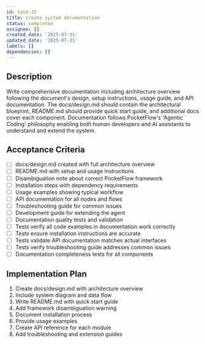 ```yaml
---
id: task-35
title: Create system documentation
status: completed
assignee: []
created_date: '2025-07-31'
updated_date: '2025-07-31'
labels: []
dependencies: []
---
```


## Description

Write comprehensive documentation including architecture overview following the document's design, setup instructions, usage guide, and API documentation. The docs/design.md should contain the architectural blueprint, README.md should provide quick start guide, and additional docs cover each component. Documentation follows PocketFlow's 'Agentic Coding' philosophy enabling both human developers and AI assistants to understand and extend the system.

## Acceptance Criteria

- [ ] docs/design.md created with full architecture overview
- [ ] README.md with setup and usage instructions
- [ ] Disambiguation note about correct PocketFlow framework
- [ ] Installation steps with dependency requirements
- [ ] Usage examples showing typical workflow
- [ ] API documentation for all nodes and flows
- [ ] Troubleshooting guide for common issues
- [ ] Development guide for extending the agent
- [ ] Documentation quality tests and validation
- [ ] Tests verify all code examples in documentation work correctly
- [ ] Tests ensure installation instructions are accurate
- [ ] Tests validate API documentation matches actual interfaces
- [ ] Tests verify troubleshooting guide addresses common issues
- [ ] Documentation completeness tests for all components

## Implementation Plan

1. Create docs/design.md with architecture overview
2. Include system diagram and data flow
3. Write README.md with quick start guide
4. Add framework disambiguation warning
5. Document installation process
6. Provide usage examples
7. Create API reference for each module
8. Add troubleshooting and extension guides

